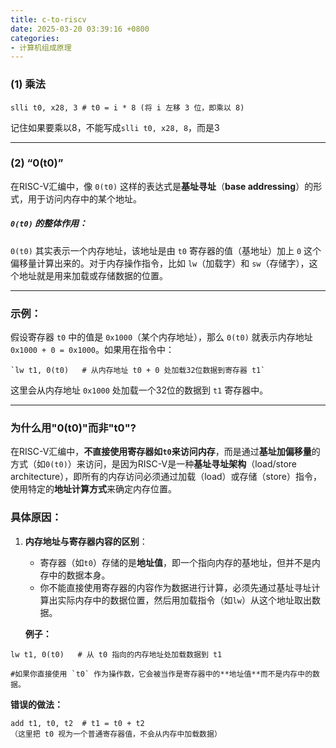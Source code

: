 ```yaml
---
title: c-to-riscv
date: 2025-03-20 03:39:16 +0800
categories:
- 计算机组成原理
---
```


### (1) 乘法

```RISC-V
slli t0, x28, 3 # t0 = i * 8 (将 i 左移 3 位，即乘以 8)
```
记住如果要乘以8，不能写成`slli t0, x28, 8`，而是3

---

### (2) “0(t0)”

在RISC-V汇编中，像 `0(t0)` 这样的表达式是**基址寻址**（**base addressing**）的形式，用于访问内存中的某个地址。
##### `0(t0)` 的整体作用：

`0(t0)` 其实表示一个内存地址，该地址是由 `t0` 寄存器的值（基地址）加上 `0` 这个偏移量计算出来的。对于内存操作指令，比如 `lw`（加载字）和 `sw`（存储字），这个地址就是用来加载或存储数据的位置。

---
### 示例：

假设寄存器 `t0` 中的值是 `0x1000`（某个内存地址），那么 `0(t0)` 就表示内存地址 `0x1000 + 0 = 0x1000`。如果用在指令中：

```RISC-V
`lw t1, 0(t0)   # 从内存地址 t0 + 0 处加载32位数据到寄存器 t1`
```

这里会从内存地址 `0x1000` 处加载一个32位的数据到 `t1` 寄存器中。

---
### 为什么用"0(t0)"而非"t0"?

在RISC-V汇编中，**不直接使用寄存器如`t0`来访问内存**，而是通过**基址加偏移量**的方式（如`0(t0)`）来访问，是因为RISC-V是一种**基址寻址架构**（load/store architecture），即所有的内存访问必须通过加载（load）或存储（store）指令，使用特定的**地址计算方式**来确定内存位置。

### 具体原因：

1. **内存地址与寄存器内容的区别**：
    
    - 寄存器（如`t0`）存储的是**地址值**，即一个指向内存的基地址，但并不是内存中的数据本身。
    - 你不能直接使用寄存器的内容作为数据进行计算，必须先通过基址寻址计算出实际内存中的数据位置，然后用加载指令（如`lw`）从这个地址取出数据。
    
    **例子：**
```RISC-V
lw t1, 0(t0)   # 从 t0 指向的内存地址处加载数据到 t1

#如果你直接使用 `t0` 作为操作数，它会被当作是寄存器中的**地址值**而不是内存中的数据。
```
    
**错误的做法：**
    
```RISC-V
add t1, t0, t2  # t1 = t0 + t2
（这里把 t0 视为一个普通寄存器值，不会从内存中加载数据）
```